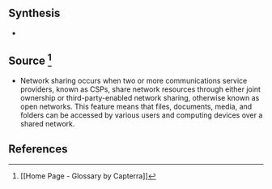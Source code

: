 ## Synthesis
- 
## Source [^1]
- Network sharing occurs when two or more communications service providers, known as CSPs, share network resources through either joint ownership or third-party-enabled network sharing, otherwise known as open networks. This feature means that files, documents, media, and folders can be accessed by various users and computing devices over a shared network.
## References

[^1]: [[Home Page - Glossary by Capterra]]